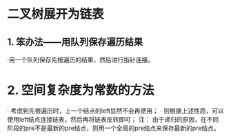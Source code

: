 # 二叉树展开为链表
## 1. 笨办法——用队列保存遍历结果
·用一个队列保存先根遍历的结果，然后进行指针连接。
# 2. 空间复杂度为常数的方法
· 考虑到先根遍历时，上一个结点的left显然不会再使用；
· 则根据上述性质，可以使用left结点连接链表，然后再将链表反转即可；
注： 由于递归的原因，在不同阶段的pre不是最新的pre结点，则用一个全局的pre结点来保存最新的pre结点。